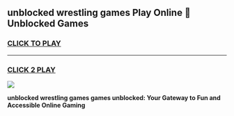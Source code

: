 
## unblocked wrestling games Play Online 👋 Unblocked Games
<h3>
<a href="https://premium.freeplayer.one?title=unblocked_wrestling_games&ref=19F">CLICK TO PLAY</a></h3>
<hr>

<h3>
<a href="https://premium.freeplayer.one?title=unblocked_wrestling_games&ref=19F">CLICK 2 PLAY</a>
  
</h3>

<a href="https://premium.freeplayer.one?title=unblocked_wrestling_games&ref=19F"><img src="https://clearcache.store/games.png"></a>


**unblocked wrestling games games unblocked: Your Gateway to Fun and Accessible Online Gaming**
